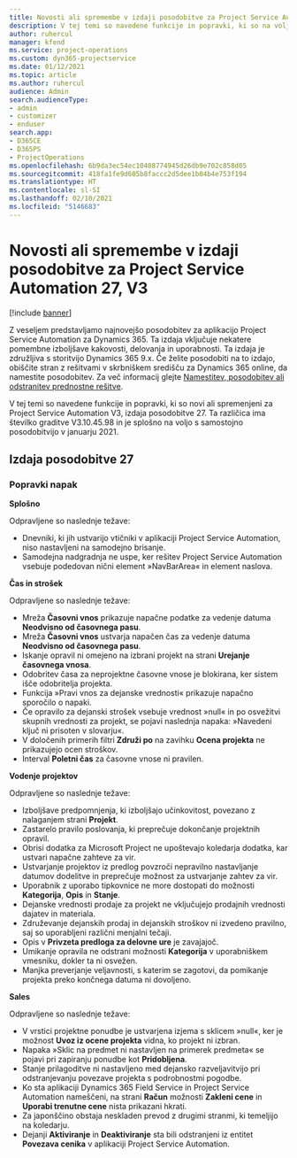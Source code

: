 ```yaml
---
title: Novosti ali spremembe v izdaji posodobitve za Project Service Automation 27, V3
description: V tej temi so navedene funkcije in popravki, ki so na voljo za Project Service Automation V3, izdaja posodobitve 27.
author: ruhercul
manager: kfend
ms.service: project-operations
ms.custom: dyn365-projectservice
ms.date: 01/12/2021
ms.topic: article
ms.author: ruhercul
audience: Admin
search.audienceType:
- admin
- customizer
- enduser
search.app:
- D365CE
- D365PS
- ProjectOperations
ms.openlocfilehash: 6b9da3ec54ec10408774945d26db9e702c858d05
ms.sourcegitcommit: 418fa1fe9d605b8faccc2d5dee1b04b4e753f194
ms.translationtype: HT
ms.contentlocale: sl-SI
ms.lasthandoff: 02/10/2021
ms.locfileid: "5146683"
---
```

# <a name="whats-new-or-changed-in-project-service-automation-update-release-27-v3"></a>Novosti ali spremembe v izdaji posodobitve za Project Service Automation 27, V3

[!include [banner](../includes/psa-now-project-operations.md)]

Z veseljem predstavljamo najnovejšo posodobitev za aplikacijo Project Service Automation za Dynamics 365. Ta izdaja vključuje nekatere pomembne izboljšave kakovosti, delovanja in uporabnosti. Ta izdaja je združljiva s storitvijo Dynamics 365 9.x. Če želite posodobiti na to izdajo, obiščite stran z rešitvami v skrbniškem središču za Dynamics 365 online, da namestite posodobitev. Za več informacij glejte [Namestitev, posodobitev ali odstranitev prednostne rešitve](https://docs.microsoft.com/power-platform/admin/install-remove-preferred-solution).

V tej temi so navedene funkcije in popravki, ki so novi ali spremenjeni za Project Service Automation V3, izdaja posodobitve 27. Ta različica ima številko graditve V3.10.45.98 in je splošno na voljo s samostojno posodobitvijo v januarju 2021.

## <a name="update-release-27"></a>Izdaja posodobitve 27

### <a name="bug-fixes"></a>Popravki napak

**Splošno**

Odpravljene so naslednje težave:

- Dnevniki, ki jih ustvarijo vtičniki v aplikaciji Project Service Automation, niso nastavljeni na samodejno brisanje.
- Samodejna nadgradnja ne uspe, ker rešitev Project Service Automation vsebuje podedovan nični element »NavBarArea« in element naslova.

**Čas in strošek**

Odpravljene so naslednje težave:

- Mreža **Časovni vnos** prikazuje napačne podatke za vedenje datuma **Neodvisno od časovnega pasu**.
- Mreža **Časovni vnos** ustvarja napačen čas za vedenje datuma **Neodvisno od časovnega pasu**.
- Iskanje opravil ni omejeno na izbrani projekt na strani **Urejanje časovnega vnosa**.
- Odobritev časa za neprojektne časovne vnose je blokirana, ker sistem išče odobritelja projekta.
- Funkcija »Pravi vnos za dejanske vrednosti« prikazuje napačno sporočilo o napaki.
- Če opravilo za dejanski strošek vsebuje vrednost »null« in po osvežitvi skupnih vrednosti za projekt, se pojavi naslednja napaka: »Navedeni ključ ni prisoten v slovarju«.
- V določenih primerih filtri **Združi po** na zavihku **Ocena projekta** ne prikazujejo ocen stroškov.
- Interval **Poletni čas** za časovne vnose ni pravilen.

**Vodenje projektov**

Odpravljene so naslednje težave:

- Izboljšave predpomnjenja, ki izboljšajo učinkovitost, povezano z nalaganjem strani **Projekt**.
- Zastarelo pravilo poslovanja, ki preprečuje dokončanje projektnih opravil.
- Obrisi dodatka za Microsoft Project ne upoštevajo koledarja dodatka, kar ustvari napačne zahteve za vir.
- Ustvarjanje projektov iz predlog povzroči nepravilno nastavljanje datumov dodelitve in preprečuje možnost za ustvarjanje zahtev za vir.
- Uporabnik z uporabo tipkovnice ne more dostopati do možnosti **Kategorija**, **Opis** in **Stanje**.
- Dejanske vrednosti prodaje za projekt ne vključujejo prodajnih vrednosti dajatev in materiala.
- Združevanje dejanskih prodaj in dejanskih stroškov ni izvedeno pravilno, saj so uporabljeni različni menjalni tečaji.
- Opis v **Privzeta predloga za delovne ure** je zavajajoč.
- Umikanje opravila ne odstrani možnosti **Kategorija** v uporabniškem vmesniku, dokler ta ni osvežen.
- Manjka preverjanje veljavnosti, s katerim se zagotovi, da pomikanje projekta preko končnega datuma ni dovoljeno.

**Sales**

Odpravljene so naslednje težave:

- V vrstici projektne ponudbe je ustvarjena izjema s sklicem »null«, ker je možnost **Uvoz iz ocene projekta** vidna, ko projekt ni izbran.
- Napaka »Sklic na predmet ni nastavljen na primerek predmeta« se pojavi pri zapiranju ponudbe kot **Pridobljena**.
- Stanje prilagoditve ni nastavljeno med dejansko razveljavitvijo pri odstranjevanju povezave projekta s podrobnostmi pogodbe.
- Ko sta aplikaciji Dynamics 365 Field Service in Project Service Automation nameščeni, na strani **Račun** možnosti **Zakleni cene** in **Uporabi trenutne cene** nista prikazani hkrati.
- Za japonščino obstaja neskladen prevod z drugimi stranmi, ki temeljijo na koledarju.
- Dejanji **Aktiviranje** in **Deaktiviranje** sta bili odstranjeni iz entitet **Povezava cenika** v aplikaciji Project Service Automation.
